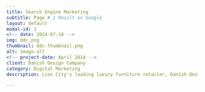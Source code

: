```yaml
---
title: Search Engine Marketing
subtitle: Page # 1 Result on Google
layout: default
modal-id: 1
<!-- date: 2014-07-18 -->
img: ddc.png
thumbnail: ddc-thumbnail.png
alt: image-alt
<!-- project-date: April 2014 -->
client: Danish Design Company
category: Digital Marketing
description: Lion City's leading luxury furniture retailer, Danish Design Company achieved page one rank on Google search results for Singapore with a combination of strategies including blog, copy, Google map listing, site optimization, and more.

---
```

